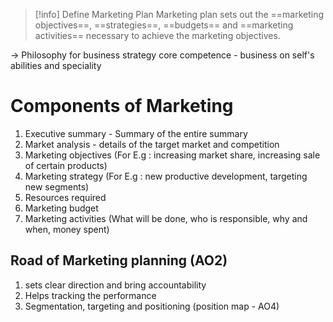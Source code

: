 >[!info] Define Marketing Plan
>Marketing plan sets out the ==marketing objectives==, ==strategies==, ==budgets== and ==marketing activities== necessary to achieve the marketing objectives.

-> Philosophy for business strategy 
	core competence - business on self's abilities and speciality
	
# Components of Marketing

1. Executive summary - Summary of the entire summary
2. Market analysis - details of the target market and competition
3. Marketing objectives (For E.g : increasing market share, increasing sale of certain products)
4. Marketing strategy (For E.g : new productive development, targeting new segments)
5. Resources required
6. Marketing budget
7. Marketing activities (What will be done, who is responsible, why and when, money spent)
 
## Road of Marketing planning (AO2)
1. sets clear direction and bring accountability 
2. Helps tracking the performance
3. Segmentation, targeting and positioning (position map - AO4)
